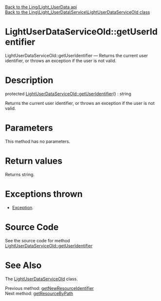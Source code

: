 [Back to the Ling/Light_UserData api](https://github.com/lingtalfi/Light_UserData/blob/master/doc/api/Ling/Light_UserData.md)<br>
[Back to the Ling\Light_UserData\Service\LightUserDataServiceOld class](https://github.com/lingtalfi/Light_UserData/blob/master/doc/api/Ling/Light_UserData/Service/LightUserDataServiceOld.md)


LightUserDataServiceOld::getUserIdentifier
================



LightUserDataServiceOld::getUserIdentifier — Returns the current user identifier, or throws an exception if the user is not valid.




Description
================


protected [LightUserDataServiceOld::getUserIdentifier](https://github.com/lingtalfi/Light_UserData/blob/master/doc/api/Ling/Light_UserData/Service/LightUserDataServiceOld/getUserIdentifier.md)() : string




Returns the current user identifier, or throws an exception if the user is not valid.




Parameters
================

This method has no parameters.


Return values
================

Returns string.


Exceptions thrown
================

- [Exception](http://php.net/manual/en/class.exception.php).&nbsp;







Source Code
===========
See the source code for method [LightUserDataServiceOld::getUserIdentifier](https://github.com/lingtalfi/Light_UserData/blob/master/Service/LightUserDataServiceOld.php#L1528-L1531)


See Also
================

The [LightUserDataServiceOld](https://github.com/lingtalfi/Light_UserData/blob/master/doc/api/Ling/Light_UserData/Service/LightUserDataServiceOld.md) class.

Previous method: [getNewResourceIdentifier](https://github.com/lingtalfi/Light_UserData/blob/master/doc/api/Ling/Light_UserData/Service/LightUserDataServiceOld/getNewResourceIdentifier.md)<br>Next method: [getResourceByPath](https://github.com/lingtalfi/Light_UserData/blob/master/doc/api/Ling/Light_UserData/Service/LightUserDataServiceOld/getResourceByPath.md)<br>

